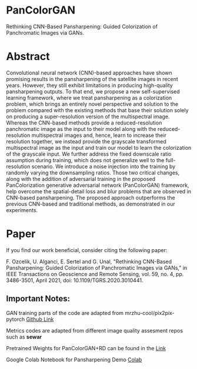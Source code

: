 # PanColorGAN
 Rethinking CNN-Based Pansharpening: Guided Colorization of Panchromatic Images via GANs.
 
# Abstract
Convolutional neural network (CNN)-based approaches have shown promising results in the pansharpening of the satellite images in recent years. However, they still exhibit limitations in producing high-quality pansharpening outputs. To that end, we propose a new self-supervised learning framework, where we treat pansharpening as a colorization problem, which brings an entirely novel perspective and solution to the problem compared with the existing methods that base their solution solely on producing a super-resolution version of the multispectral image. Whereas the CNN-based methods provide a reduced-resolution panchromatic image as the input to their model along with the reduced-resolution multispectral images and, hence, learn to increase their resolution together, we instead provide the grayscale transformed multispectral image as the input and train our model to learn the colorization of the grayscale input. We further address the fixed downscale ratio assumption during training, which does not generalize well to the full-resolution scenario. We introduce a noise injection into the training by randomly varying the downsampling ratios. Those two critical changes, along with the addition of adversarial training in the proposed PanColorization generative adversarial network (PanColorGAN) framework, help overcome the spatial-detail loss and blur problems that are observed in CNN-based pansharpening. The proposed approach outperforms the previous CNN-based and traditional methods, as demonstrated in our experiments.
 
# Paper
 If you find our work beneficial, consider citing the following paper:

F. Ozcelik, U. Alganci, E. Sertel and G. Unal, "Rethinking CNN-Based Pansharpening: Guided Colorization of Panchromatic Images via GANs," in IEEE Transactions on Geoscience and Remote Sensing, vol. 59, no. 4, pp. 3486-3501, April 2021, doi: 10.1109/TGRS.2020.3010441.


## Important Notes:
GAN training parts of the code are adapted from mrzhu-cool/pix2pix-pytorch [Github Link](https://github.com/mrzhu-cool/pix2pix-pytorch)

Metrics codes are adapted from different image quality assesment repos such as **sewar**

Pretrained Weights for PanColorGAN+RD can be found in the [Link](https://drive.google.com/file/d/1ONYO3m7zIlU1OW1et1DSYYpXxAaiBWpp/view?usp=sharing)

Google Colab Notebook for Pansharpening Demo [Colab](https://colab.research.google.com/drive/1N5lvyHLSbhbCOVmCtz5LL_9oGKuN1OUu)
